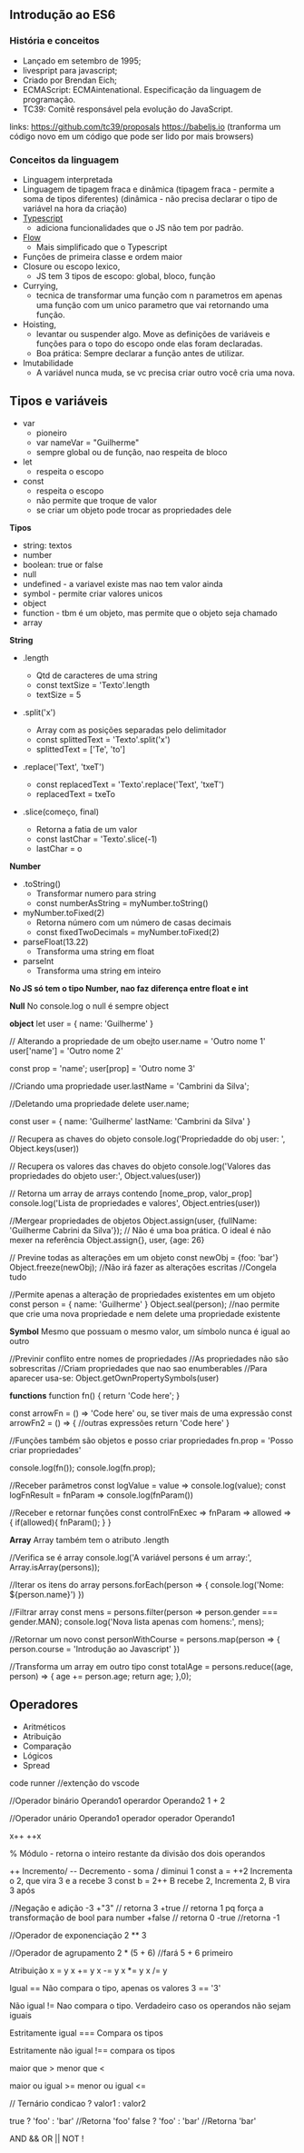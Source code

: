 ## Introdução ao ES6
### História e conceitos
- Lançado em setembro de 1995;
- livespript para javascript;
- Criado por Brendan Eich;
- ECMAScript: ECMAintenational. Especificação da linguagem de programação. 
- TC39: Comitê responsável pela evolução do JavaScript. 

links:
https://github.com/tc39/proposals
https://babeljs.io
(tranforma um código novo em um código que pode ser lido por mais browsers)

### Conceitos da linguagem
- Linguagem interpretada
- Linguagem de tipagem fraca e dinâmica
(tipagem fraca - permite a soma de tipos diferentes)
(dinâmica - não precisa declarar o tipo de variável na hora da criação)
- [Typescript](https://typescriptlang.org/)
  - adiciona funcionalidades que o JS não tem por padrão.
- [Flow](https://flow.org/en/)
  - Mais simplificado que o Typescript
- Funções de primeira classe e ordem maior
- Closure ou escopo lexico, 
  - JS tem 3 tipos de escopo: global, bloco, função
- Currying, 
  - tecnica de transformar uma função com n parametros em apenas uma função com um unico parametro que vai retornando uma função.
- Hoisting, 
  - levantar ou suspender algo. Move as definições de variáveis e funções para o topo do escopo onde elas foram declaradas. 
  - Boa prática: Sempre declarar a função antes de utilizar.
- Imutabilidade
  - A variável nunca muda, se vc precisa criar outro você cria uma nova. 

## Tipos e variáveis
- var
  - pioneiro
  - var nameVar = "Guilherme"
  - sempre global ou de função, nao respeita de bloco
- let
  - respeita o escopo
- const
  - respeita o escopo
  - não permite que troque de valor
  - se criar um objeto pode trocar as propriedades dele

**Tipos**
- string: textos
- number
- boolean: true or false
- null
- undefined - a variavel existe mas nao tem valor ainda
- symbol - permite criar valores unicos
- object
- function - tbm é um objeto, mas permite que o objeto seja chamado
- array

**String**

- .length 
  - Qtd de caracteres de uma string
  - const textSize = 'Texto'.length
  - textSize = 5

- .split('x') 
  - Array com as posições separadas pelo delimitador
  - const splittedText = 'Texto'.split('x')
  - splittedText = ['Te', 'to']

- .replace('Text', 'txeT')
  - const replacedText = 'Texto'.replace('Text', 'txeT')
  - replacedText = txeTo

- .slice(começo, final) 
  - Retorna a fatia de um valor
  - const lastChar = 'Texto'.slice(-1)
  - lastChar = o


**Number**

- .toString()
  - Transformar numero para string
  - const numberAsString = myNumber.toString()
- myNumber.toFixed(2)
  - Retorna número com um número de casas decimais
  - const fixedTwoDecimals = myNumber.toFixed(2)
- parseFloat(13.22)
  - Transforma uma string em float
- parseInt
  - Transforma uma string em inteiro

**No JS só tem o tipo Number, nao faz diferença entre float e int**

**Null**
No console.log o null é sempre object

**object**
let user = {
  name: 'Guilherme'
}

// Alterando a propriedade de um obejto
user.name = 'Outro nome 1'
user['name'] = 'Outro nome 2'

const prop = 'name';
user[prop] = 'Outro nome 3'

//Criando uma propriedade
user.lastName = 'Cambrini da Silva';

//Deletando uma propriedade
delete user.name;

const user = {
  name: 'Guilherme'
  lastName: 'Cambrini da Silva'
}

// Recupera as chaves do objeto
console.log('Propriedadde do obj user: ', Object.keys(user))

// Recupera os valores das chaves do objeto
console.log('Valores das propriedades do objeto user:', Object.values(user))

// Retorna um array de arrays contendo [nome_prop, valor_prop]
console.log('Lista de propriedades e valores', Object.entries(user))

//Mergear propriedades de objetos
Object.assign(user, {fullName: 'Guilherme Cabrini da Silva'});
// Não é uma boa prática. O ideal é não mexer na referência
Object.assign{}, user, {age: 26}

// Previne todas as alterações em um objeto
const newObj =  {foo: 'bar'}
Object.freeze(newObj);
//Não irá fazer as alterações escritas
//Congela tudo

//Permite apenas a alteração de propriedades existentes em um objeto
const person = { name: 'Guilherme' }
Object.seal(person);
//nao permite que crie uma nova propriedade e nem delete uma propriedade existente

**Symbol**
Mesmo que possuam o mesmo valor, um símbolo nunca é igual ao outro

//Previnir conflito entre nomes de propriedades
//As propriedades não são sobrescritas
//Criam propriedades que nao sao enumberables
//Para aparecer usa-se:
Object.getOwnPropertySymbols(user)

**functions**
function fn()
{
  return 'Code here';
}

const arrowFn = () => 'Code here'
ou, se tiver mais de uma expressão
const arrowFn2 = () => {
  //outras expressões
  return 'Code here'
}

//Funções também são objetos e posso criar propriedades
fn.prop = 'Posso criar propriedades'

console.log(fn());
console.log(fn.prop);

//Receber parâmetros
const logValue = value => console.log(value);
const logFnResult = fnParam => console.log(fnParam())

//Receber e retornar funções
const controlFnExec => fnParam => allowed => {
  if(allowed){
    fnParam();
  }
}

**Array**
Array também tem o atributo .length

//Verifica se é array
console.log('A variável persons é um array:', Array.isArray(persons));

//Iterar os itens do array
persons.forEach(person => {
  console.log('Nome: ${person.name}')
})

//Filtrar array
const mens = persons.filter(person => person.gender === gender.MAN);
console.log('Nova lista apenas com homens:', mens);

//Retornar um novo
const personWithCourse = persons.map(person => {
  person.course = 'Introdução ao Javascript'
})

//Transforma um array em outro tipo
const totalAge = persons.reduce((age, person) => {
  age += person.age;
  return age;
},0);

## Operadores

- Aritméticos
- Atribuição
- Comparação
- Lógicos
- Spread

code runner //extenção do vscode

//Operador binário
Operando1 operardor Operando2
1 + 2

//Operador unário
Operando1 operador
operador Operando1

x++
++x

% Módulo - retorna o inteiro restante da divisão dos dois operandos

++ Incremento/ -- Decremento - soma / diminui 1
const a = ++2 
Incrementa o 2, que vira 3 e a recebe 3
const b = 2++
B recebe 2, Incrementa 2, B vira 3 após

//Negação e adição
-3
+"3" // retorna 3
+true // retorna 1 pq força a transformação de bool para number
+false // retorna 0
-true //retorna -1

//Operador de exponenciação
2 ** 3

//Operador de agrupamento
2 * (5 + 6) //fará 5 + 6 primeiro

Atribuição
x = y
x += y
x -= y
x *= y
x /= y

Igual ==
Não compara o tipo, apenas os valores
3 == '3'

Não igual !=
Nao compara o tipo. Verdadeiro caso os operandos não sejam iguais

Estritamente igual ===
Compara os tipos

Estritamente não igual !==
compara os tipos

maior que >
menor que <

maior ou igual >=
menor ou igual <=

// Ternário
condicao ? valor1 : valor2

true ? 'foo' : 'bar' //Retorna 'foo'
false ? 'foo' : 'bar' //Retorna 'bar'

AND &&
OR ||
NOT !



















